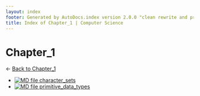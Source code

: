 ```yaml
---
layout: index
footer: Generated by AutoDocs.index version 2.0.0 "clean rewrite and preprocessing" ⓒ Starwort, 2020
title: Index of Chapter_1 | Computer Science
---
```


# Chapter_1

← [Back to Chapter_1](..)

- [![MD file](https://img.icons8.com/windows/512/4a90e2/regular-document.png) character_sets](_preprocess/Paper_1/section_4/chapter_1/character_sets.md)
- [![MD file](https://img.icons8.com/windows/512/4a90e2/regular-document.png) primitive_data_types](_preprocess/Paper_1/section_4/chapter_1/primitive_data_types.md)

